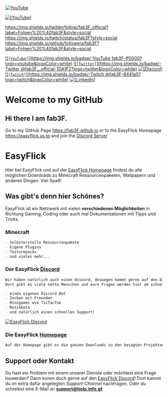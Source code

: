 [![YouTube](https://img.shields.io/youtube/channel/subscribers/UCbxqRsSFSco8bv-Kcp7cbZQ?label=Abonnieren)](https://www.youtube.com/channel/UCbxqRsSFSco8bv-Kcp7cbZQ?sub_confirmation=1)

[![`[YouTube]`](https://img.shields.io/youtube/channel/subscribers/UCbxqRsSFSco8bv-Kcp7cbZQ?label=Abonnieren)](https://www.youtube.com/channel/UCbxqRsSFSco8bv-Kcp7cbZQ?sub_confirmation=1)


https://img.shields.io/twitter/follow/fab3F_official?label=Folgen%20%40fab3F&style=social
https://img.shields.io/twitch/status/fab3F?style=social
https://img.shields.io/github/followers/fab3F?label=Folgen%20%40fab3F&style=social


[![`[YouTube]`](https://img.shields.io/badge/-YouTube fab3F-ff0000?logo=youtube&logoColor=white)](https://fab3F.github.io/link/youtube)
[![`[Twitter]`](https://img.shields.io/badge/-Twitter @fab3F__official-1DA1F2?logo=twitter&logoColor=white)](https://fab3F.github.io/link/twitter) 
[![`[Discord]`](https://img.shields.io/discord/824334386786074634.svg?label=&logo=discord&logoColor=ffffff&color=7389D8&labelColor=6A7EC2)](https://fab3F.github.io/link/discord)
[![`[Twitch]`](https://img.shields.io/badge/-Twitch @fab3F-6441a5?logo=twitch&logoColor=white)](https://fab3F.github.io/link/twitch)
[![`[LinkedIn]`](https://img.shields.io/badge/LinkedIn-blue?style=flat&logo=linkedin&labelColor=blue)](https://www.linkedin.com/in/konstantin-luebeck/)


# Welcome to my GitHub

## Hi there I am fab3F.
Go to my GitHub Page https://fab3F.github.io or to the EasyFlick Homepage https://easyflick.us.to and join the [Discord Server](https://discord.gg/dkpKAdvarP)


# EasyFlick

Hier bei EasyFlick und auf der [EasyFlick Homepage](https://easyflick.us.to) findest du alle möglichen Downloads zu Minecraft Ressourcenpaketen, Wallpapern und anderen Dingen. Viel Spaß!


## Was gibt's denn hier Schönes?

EasyFlick ist ein Netzwerk mit vielen **verschiedenen Möglichkeiten** in Richtung Gaming, Coding oder auch mal Dokumentationen mit Tipps und Tricks.


### Minecraft

```markdown
- Selbsterstelle Ressourcenpakete
- Eigene Plugins
- Texturepacks
- und vieles mehr...
```

### Der EasyFlick [Discord](https://discord.gg/dkpKAdvarP)

```markdown
Wir haben natürlich auch einen Discord, deswegen kommt gerne auf den Discord. 
Dort gibt es viele nette Menschen und eure Fragen werden hier am schnellsten beantwortet! Außerdem

- einen eigenen Discord Bot
- Zocken mit Freunden
- Minigames wie TicTacToe
- Musikbots
- und natürlich einen schnellen Support!
```

<a href="https://discord.gg/dkpKAdvarP">
         <img alt="EasyFlick Discord" src="https://discord.com/api/guilds/824334386786074634/widget.png?style=banner2">
</a>

### Die EasyFlick [Homepage](https://easyflick.us.to)

```markdown
Auf der Homepage gibt es die ganzen Downloads zu den besagten Projekten. 
```

## Support oder Kontakt

Du hast ein Problem mit einem unserer Dienste oder möchtest eine Frage loswerden? Dann komm doch gerne auf den [EasyFlick Discord](https://discord.gg/dkpKAdvarP)! Dort kannst du im extra dafür angelegten _Support-Channel_ nachfragen. Oder du schreibst eine E-Mail an **support@help.info.gf**
